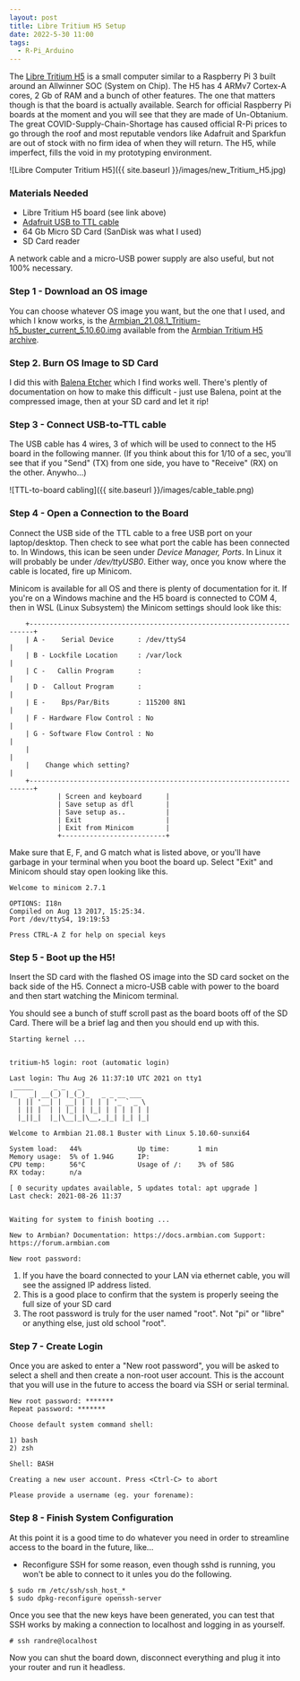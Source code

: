 ```yaml
---
layout: post
title: Libre Tritium H5 Setup
date: 2022-5-30 11:00
tags:
  - R-Pi_Arduino
---
```


The [Libre Tritium H5](https://libre.computer/products/h3/) is a small computer similar to a Raspberry Pi 3 built around an Allwinner SOC (System on Chip).  The H5 has 4 ARMv7 Cortex-A cores, 2 Gb of RAM and a bunch of other features.  The one that matters though is that the board is actually available.  Search for official Raspberry Pi boards at the moment and you will see that they are made of Un-Obtanium.  The great COVID-Supply-Chain-Shortage has caused official R-Pi prices to go through the roof and most reputable vendors like Adafruit and Sparkfun are out of stock with no firm idea of when they will return.  The H5, while imperfect, fills the void in my prototyping environment.

![Libre Computer Tritium H5]({{ site.baseurl }}/images/new_Tritium_H5.jpg)

### Materials Needed

- Libre Tritium H5 board (see link above)
- [Adafruit USB to TTL cable](https://www.adafruit.com/product/954)
- 64 Gb Micro SD Card (SanDisk was what I used)
- SD Card reader

A network cable and a micro-USB power supply are also useful, but not 100% necessary.

### Step 1 - Download an OS image

You can choose whatever OS image you want, but the one that I used, and which I know works, is  the [Armbian_21.08.1_Tritium-h5_buster_current_5.10.60.img](https://armbian.systemonachip.net/archive/tritium-h5/archive/Armbian_21.08.1_Tritium-h5_buster_current_5.10.60.img.xz) available from the [Armbian Tritium H5 archive](https://armbian.systemonachip.net/archive/tritium-h5/archive/).

### Step 2. Burn OS Image to SD Card

I did this with [Balena Etcher](https://www.balena.io/etcher/) which I find works well.  There's plently of documentation on how to make this difficult - just use Balena, point at the compressed image, then at your SD card and let it rip!

### Step 3 - Connect USB-to-TTL cable

The USB cable has 4 wires, 3 of which will be used to connect to the H5 board in the following manner.  (If you think about this for 1/10 of a sec, you'll see that if you "Send" (TX) from one side, you have to "Receive" (RX) on the other.  Anywho...)

![TTL-to-board cabling]({{ site.baseurl }}/images/cable_table.png)

### Step 4 - Open a Connection to the Board

Connect the USB side of the TTL cable to a free USB port on your laptop/desktop.  Then check to see what port the cable has been connected to.  In Windows, this ican be seen under _Device Manager, Ports_.  In Linux it will probably be under _/dev/ttyUSB0_.  Either way, once you know where the cable is located, fire up Minicom.

Minicom is available for all OS and there is plenty of documentation for it.  If you're on a Windows machine and the H5 board is connected to COM 4, then in WSL (Linux Subsystem) the Minicom settings should look like this:

```
    +-----------------------------------------------------------------------+
    | A -    Serial Device      : /dev/ttyS4                                |
    | B - Lockfile Location     : /var/lock                                 |
    | C -   Callin Program      :                                           |
    | D -  Callout Program      :                                           |
    | E -    Bps/Par/Bits       : 115200 8N1                                |
    | F - Hardware Flow Control : No                                        |
    | G - Software Flow Control : No                                        |
    |                                                                       |
    |    Change which setting?                                              |
    +-----------------------------------------------------------------------+
            | Screen and keyboard      |
            | Save setup as dfl        |
            | Save setup as..          |
            | Exit                     |
            | Exit from Minicom        |
            +--------------------------+
  ```

Make sure that E, F, and G match what is listed above, or you'll have garbage in your terminal when you boot the board up.  Select "Exit" and Minicom should stay open looking like this.

```
Welcome to minicom 2.7.1

OPTIONS: I18n
Compiled on Aug 13 2017, 15:25:34.
Port /dev/ttyS4, 19:19:53

Press CTRL-A Z for help on special keys
```

### Step 5 - Boot up the H5!

Insert the SD card with the flashed OS image into the SD card socket on the back side of the H5.  Connect a micro-USB cable with power to the board and then start watching the Minicom terminal.

You should see a bunch of stuff scroll past as the board boots off of the SD Card.  There will be a brief lag and then you should end up with this.

```
Starting kernel ...


tritium-h5 login: root (automatic login)

Last login: Thu Aug 26 11:37:10 UTC 2021 on tty1
 _____     _ _   _
|_   _| __(_) |_(_)_   _ _ __ ___
  | || '__| | __| | | | | '_ ` _ \
  | || |  | | |_| | |_| | | | | | |
  |_||_|  |_|\__|_|\__,_|_| |_| |_|

Welcome to Armbian 21.08.1 Buster with Linux 5.10.60-sunxi64

System load:   44%              Up time:       1 min
Memory usage:  5% of 1.94G      IP:
CPU temp:      56°C             Usage of /:    3% of 58G
RX today:      n/a

[ 0 security updates available, 5 updates total: apt upgrade ]
Last check: 2021-08-26 11:37


Waiting for system to finish booting ...

New to Armbian? Documentation: https://docs.armbian.com Support: https://forum.armbian.com

New root password:
```

1.  If you have the board connected to your LAN via ethernet cable, you will see the assigned IP address listed.
2. This is a good place to confirm that the system is properly seeing the full size of your SD card
3.  The root password is truly for the user named "root".  Not "pi" or "libre" or anything else, just old school "root".

### Step 7 - Create Login

Once you are asked to enter a "New root password", you will be asked to select a shell and then create a non-root user account.  This is the account that you will use in the future to access the board via SSH or serial terminal.

```
New root password: *******
Repeat password: *******

Choose default system command shell:

1) bash
2) zsh

Shell: BASH

Creating a new user account. Press <Ctrl-C> to abort

Please provide a username (eg. your forename):
```

### Step 8 - Finish System Configuration

At this point it is a good time to do whatever you need in order to streamline access to the board in the future, like...

- Reconfigure SSH
for some reason, even though sshd is running, you won't be able to connect to it unles you do the following.

```
$ sudo rm /etc/ssh/ssh_host_*
$ sudo dpkg-reconfigure openssh-server
```
Once you see that the new keys have been generated, you can test that SSH works by making a connection to localhost and logging in as yourself.

```
# ssh randre@localhost
```

Now you can shut the board down, disconnect everything and plug it into your router and run it headless.
